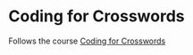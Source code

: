 # Coding for Crosswords
Follows the course [Coding for Crosswords](https://codingforcrosswords.com/)
